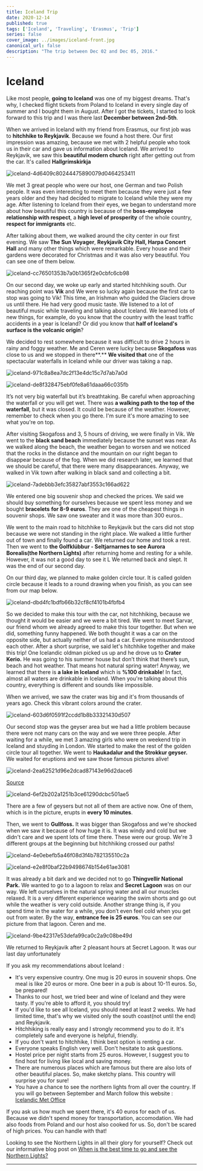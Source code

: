 ```yaml
---
title: Iceland Trip
date: 2020-12-14
published: true
tags: ['Iceland', 'Traveling', 'Erasmus', 'Trip']
series: false
cover_image: ../images/iceland-front.jpg
canonical_url: false
description: "The trip between Dec 02 and Dec 05, 2016."
---
```


Iceland
=======

Like most people, **going to Iceland** was one of my biggest dreams. That's why, I checked flight tickets from Poland to Iceland in every single day of summer and I bought them in August. After I got the tickets, I started to look forward to this trip and I was there last **December between 2nd-5th**.

When we arrived in Iceland with my friend from Erasmus, our first job was to **hitchhike to Reykjavik**. Because we found a host there. Our first impression was amazing, because we met with 2 helpful people who took us in their car and gave us information about Iceland. We arrived to Reykjavik, we saw this **beautiful modern church** right after getting out from the car. It's called **Hallgrímskirkja**

![iceland-4d6409c80244475890079d0464253411](https://d1bvpoagx8hqbg.cloudfront.net/originals/iceland-4d6409c80244475890079d0464253411.jpg)

We met 3 great people who were our host, one German and two Polish people. It was even interesting to meet them because they were just a few years older and they had decided to migrate to Iceland while they were my age. After listening to Iceland from their eyes, we began to understand more about how beautiful this country is because of the **boss-employee relationship with respect**, a **high level of prosperity** of the whole country, **respect for immigrants** etc.

After talking about them, we walked around the city center in our first evening. We saw **The Sun Voyager**, **Reykjavik City Hall, Harpa Concert Hall** and many other things which were remarkable. Every house and their gardens were decorated for Christmas and it was also very beautiful. You can see one of them below.

![iceland-cc76501353b7a0b1365f2e0cbfc6cb98](https://d1bvpoagx8hqbg.cloudfront.net/originals/iceland-cc76501353b7a0b1365f2e0cbfc6cb98.jpg)

On our second day, we woke up early and started hitchhiking south. Our reaching point was **Vik** and We were so lucky again because the first car to stop was going to Vik! This time, an Irishman who guided the Glaciers drove us until there. He had very good music taste. We listened to a lot of beautiful music while traveling and talking about Iceland. We learned lots of new things, for example, do you know that the country with the least traffic accidents in a year is Iceland? Or did you know that **half of Iceland's surface is the volcanic origin**?

We decided to rest somewhere because it was difficult to drive 2 hours in rainy and foggy weather. Me and Ceren were lucky because **Skogafoss** was close to us and we stopped in there**.** **We visited that** one of the spectacular waterfalls in Iceland while our driver was taking a nap.

![iceland-971c8a8ea7dc2f13e4dc15c7d7ab7a0d](https://d1bvpoagx8hqbg.cloudfront.net/originals/iceland-971c8a8ea7dc2f13e4dc15c7d7ab7a0d.jpg)

![iceland-de8f328475ebf0fe8a61daaa66c035fb](https://d1bvpoagx8hqbg.cloudfront.net/originals/iceland-de8f328475ebf0fe8a61daaa66c035fb.jpg)

It’s not very big waterfall but it’s breathtaking. Be careful when approaching the waterfall or you will get wet. There was **a walking path to the top of the waterfall**, but it was closed. It could be because of the weather. However, remember to check when you go there. I'm sure it's more amazing to see what you're on top.

After visiting Skogafoss and 3, 5 hours of driving, we were finally in Vik. We went to the **black sand beach** immediately because the sunset was near. As we walked along the beach, the weather began to worsen and we noticed that the rocks in the distance and the mountain on our right began to disappear because of the fog. When we did research later, we learned that we should be careful, that there were many disappearances. Anyway, we walked in Vik town after walking in black sand and collecting a bit.

![iceland-7adebbb3efc35827abf3553c166ad622](https://d1bvpoagx8hqbg.cloudfront.net/originals/iceland-7adebbb3efc35827abf3553c166ad622.jpg)

We entered one big souvenir shop and checked the prices. We said we should buy something for ourselves because we spent less money and we bought **bracelets** **for 8-9 euros**. They are one of the cheapest things in souvenir shops. We saw one sweater and it was more than 300 euros..

We went to the main road to hitchhike to Reykjavik but the cars did not stop because we were not standing in the right place. We walked a little further out of town and finally found a car. We returned our home and took a rest. Then we went to **the Golfklúbbur - Seltjarnarnes to see Aurora Borealis(the Northern Lights)** after returning home and resting for a while. However, it was not a good day to see it L We returned back and slept. It was the end of our second day.

On our third day, we planned to make golden circle tour. It is called golden circle because it leads to a round drawing when you finish, as you can see from our map below.

![iceland-dbd4fc1bdfb66b32cf8cf4101b4fbfb4](https://d1bvpoagx8hqbg.cloudfront.net/originals/iceland-dbd4fc1bdfb66b32cf8cf4101b4fbfb4.jpg)

So we decided to make this tour with the car, not hitchhiking, because we thought it would be easier and we were a bit tired. We went to meet Sarvar, our friend whom we already agreed to make this tour together. But when we did, something funny happened. We both thought it was a car on the opposite side, but actually neither of us had a car. Everyone misunderstood each other. After a short surprise, we said let's hitchhike together and make this trip! One Icelandic oldman picked us up and he drove us to **Crater Kerio.** He was going to his summer house but don’t think that there’s sun, beach and hot weather. That means hot natural spring water! Anyway, we learned that there is **a lake in Iceland** which is **%100 drinkable**! In fact, almost all waters are drinkable in Iceland. When you're talking about this country, everything is different and sounds like impossible.

When we arrived, we saw the crater was big and it's from thousands of years ago. Check this vibrant colors around the crater.

![iceland-603d6f0591f2ccdd1b8b33321430d507](https://d1bvpoagx8hqbg.cloudfront.net/originals/iceland-603d6f0591f2ccdd1b8b33321430d507.jpg)

Our second stop was the geyser area but we had a little problem because there were not many cars on the way and we were three people. After waiting for a while, we met 3 amazing girls who were on weekend trip in Iceland and stuyding in London. We started to make the rest of the golden circle tour all together. We went to **Haukadalur and the Strokkur geyser.** We waited for eruptions and we saw those famous pictures alive!

![iceland-2ea62521d96e2dcad87143e96d2dace6](https://d1bvpoagx8hqbg.cloudfront.net/originals/iceland-2ea62521d96e2dcad87143e96d2dace6.jpg)

[Source](https://i.ytimg.com/vi/TIK4wEdMwQM/maxresdefault.jpg)

![iceland-6ef2b202a1251b3ce61290dcbc501ae5](https://d1bvpoagx8hqbg.cloudfront.net/originals/iceland-6ef2b202a1251b3ce61290dcbc501ae5.jpg)

There are a few of geysers but not all of them are active now. One of them, which is in the picture, erupts in **every 10 minutes**.

Then, we went to **Gullfoss.** It was bigger than Skogafoss and we're shocked when we saw it because of how huge it is. It was windy and cold but we didn't care and we spent lots of time there. These were our group. We're 3 different groups at the beginning but hitchhiking crossed our paths!

![iceland-4e0ebefb5a46f08d3f4b782135510c2a](https://d1bvpoagx8hqbg.cloudfront.net/originals/iceland-4e0ebefb5a46f08d3f4b782135510c2a.jpg)

![iceland-e2e8f0baf22b9498674b154e61ae3081](https://d1bvpoagx8hqbg.cloudfront.net/originals/iceland-e2e8f0baf22b9498674b154e61ae3081.jpg)

It was already a bit dark and we decided not to go **Thingvellir National Park.** We wanted to go to a lagoon to relax and **Secret Lagoon** was on our way. We left ourselves in the natural spring water and all our muscles relaxed. It is a very different experience wearing the swim shorts and go out while the weather is very cold outside. Another strange thing is, if you spend time in the water for a while, you don’t even feel cold when you get out from water. By the way, **entrance fee is 25 euros**. You can see our picture from that lagoon. Ceren and me.

![iceland-9be42317e53defa99ca0c2a9c08be49d](https://d1bvpoagx8hqbg.cloudfront.net/originals/iceland-9be42317e53defa99ca0c2a9c08be49d.jpg)

We returned to Reykjavik after 2 pleasant hours at Secret Lagoon. It was our last day unfortunately

If you ask my recommendations about Iceland :

*   It's very expensive country. One mug is 20 euros in souvenir shops. One meal is like 20 euros or more. One beer in a pub is about 10-11 euros. So, be prepared!
*   Thanks to our host, we tried beer and wine of Iceland and they were tasty. If you're able to afford it, you should try!
*   If you'd like to see all Iceland, you should need at least 2 weeks. We had limited time, that's why we visited only the south coast(not until the end) and Reykjavik.
*   Hitchhiking is really easy and I strongly recommend you to do it. It's completely safe and everyone is helpful, friendly.
*   If you don't want to hitchhike, I think best option is renting a car.
*   Everyone speaks English very well. Don't hesitate to ask questions.
*   Hostel price per night starts from 25 euros. However, I suggest you to find host for living like local and saving money.
*   There are numerous places which are famous but there are also lots of other beautiful places. So, make sketchy plans. This country will surprise you for sure!
*   You have a chance to see the northern lights from all over the country. If you will go between September and March follow this website : [Icelandic Met Office](http://en.vedur.is/weather/forecasts/aurora/)

If you ask us how much we spent there, it's 40 euros for each of us. Because we didn't spend money for transportation, accomodation. We had also foods from Poland and our host also cooked for us. So, don't be scared of high prices. You can handle with that!

Looking to see the Northern Lights in all their glory for yourself? Check out our informative blog post on [When is the best time to go and see the Northern Lights?](https://erasmusu.com/en/erasmus-blog/main/when-is-the-best-time-to-go-and-see-the-northern-lights-770945)

* * *

